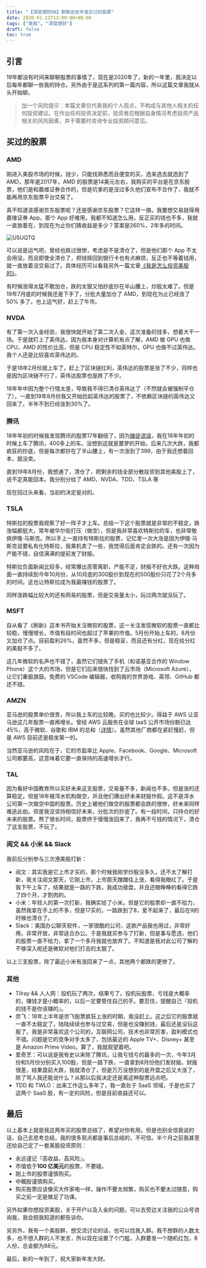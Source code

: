 ```yaml
---
title: "【深度理财06】聊聊这些年我买过的股票"
date: 2020-01-21T13:09:00+08:00
tags: ["美股", "深度理财"] 
draft: false
toc: true
---
```


## 引言

19年都没有时间来聊聊股票的事情了，现在是2020年了，新的一年里，我决定以后每年都聊一些我的持仓。另外由于是这系列的第一篇内容，所以这篇文章我就从头开始聊。

> 加一个风险提示：本篇文章仅代表我的个人观点，不构成与其他人相关的任何投资建议。在作出任何投资决定前，投资者应根据自身情况考虑投资产品相关的风险因素，并于需要时咨询专业投资顾问意见。

## 买过的股票

<!--more-->

### AMD

刚进入美股市场的时候，钱少，只能找熟悉而且便宜的买，选来选去就选到了 AMD，那年是2017年，AMD 的股票是14美元左右，我购买的平台是在京东股票，他们是和嘉维证券合作的，但是坑爹的是没过多久他们宣布不合作了，我就不能再用京东股票平台交易了。

真不知道该感谢京东股票呢？还是感谢京东股票？它这样一搞，我要想交易就得用嘉维证券 App，那个 App 好难用，我都不知道怎么用，反正买的钱也不多，我就一直放着在，到现在为止你们猜收益是多少？答案是260%，2年多的时间。

![U5UQTQ](https://blog-1251237404.cos.ap-guangzhou.myqcloud.com/U5UQTQ.jpg)

可以说是运气吧，曾经也跌过很惨，考虑是不是清仓了，但是他们那个 App 不太会用没，而且即使全清仓了，把钱赎回到银行卡也有点麻烦，反正也不等着钱用，就一直放着没交易过了。具体经历可以看我另外一篇文章[《我是怎么投资美股的》](https://blog.forecho.com/how-do-i-invest-in-american-stocks.html)。

有时候涨得太猛不敢加仓，跌的太狠又怕抄底抄在半山腰上，炒股太难了。但是19年7月底的时候我还是下手了，分批大量加仓了 AMD，到现在为止已经涨了 50% 多了。也上运气好，赶上了牛市。

### NVDA

有了第一次入金经验，我很快就开始了第二次入金，这次准备的钱多，想着大干一场。于是就盯上了英伟达。因为我本身对计算机有点了解，AMD 做 GPU 也做 CPU，AMD 的性价比高，但是 CPU 稳定性不如英特尔，GPU 也做不过英伟达。我个人还是比较喜欢英伟达的。

于是18年2月份就上车了，赶上了区块链红利，英伟达的股票是涨了不少，同样也是因为区块链不行了，英伟达股票也是跌了不少。

18年年中因为整个行情太差，导致我不得已清仓英伟达了（不然就会被强制平仓了），一直到19年8月份我又开始捡起英伟达的股票了，不依赖区块链的英伟达又回来了。半年不到已经涨到30%了。

### 腾讯

18年年初的时候我发现腾讯的股票17年翻倍了，因为[赌徒谬误](https://blog.forecho.com/financedeep-05.html)，我在18年年初的时候上车了腾讯，400多上的车。没想到这就是噩梦的开始，后来几次大跌，我都疯狂的抄底，但是每次都抄在了半山腰上，有一次涨到了399，由于我还想着回本，就没卖。

直到19年8月份，我想通了，清仓了，把剩余的钱全部分散投资到其他美股上了，说不定真能回本。我分别分给了 AMD、NVDA、TDD、TSLA 等

现在回过头来看，当初的决定是对的。


### TSLA

特斯拉的股票我观察了好一阵子才上车。总结一下这个股票就是非常的不稳定，跌涨幅都挺大，常年被华尔街打压（做空），但是我非常喜欢特斯拉的车，也非常敬佩伊隆·马斯克。所以手上一直持有特斯拉的股票，记忆里一次大涨是因为伊隆·马斯克说要私有化特斯拉，我乘机卖了一些，我觉得后面肯定会跌的。还有一次因为产能不错，自信满满的提前发了财报。

特斯拉负面新闻比较多，经常爆出高管离职，产能不足，财报不好也大跌。这种局面一直持续到今年10月份，从10月底的300股价到现在的500股价只花了2个月多的时间。这也让特斯拉成为我最赚钱的股票了。

同样涨跌幅比较大的还有网易的股票，但是交易量太小，玩过两次就没玩了。

### MSFT

自从看了《刷新》这本书开始关注微软的股票，这一关注发现微软的股票一直都比较稳，慢慢增长，市值有段时间也超过了苹果的市值。5月份开始上车的，8月份又加仓了点。目前盈利26%，虽然不多，但是稳妥，而且还有分红，现在给分红的美股不多了。

这几年微软的名声也不错了，虽然它们错失了手机（和诺基亚合作的 Window Phone）这个大的市场，但是它们后来很快找到了云市场（Microsoft Azure），让它们重振旗鼓。免费的 VSCode 编辑器，收购我的世界游戏、英领、GitHub 都还不错。

### AMZN

亚马逊的股票单价很贵，所以我上车的比较晚，买的也比较少。得益于 AWS 让亚马逊这几年股票一直再增长。曾经 AWS 云服务在全球 IaaS 公开市场份额已达45%，高于微软、谷歌和 IBM 的总和（[详情](https://www.canalys.com/newsroom/cloud-market-share-q4-2018-and-full-year-2018)）。虽然其他厂商都在紧赶慢赶，但是 AWS 目前还是稳坐第一的。

当然亚马逊的风险在于，它的市盈率比 Apple、Facebook、Google、Microsoft 公司都要高，这意味着它要一直保持的高速增长才行。

### TAL

因为看好中国教育所以买好未来这支股票，交易量不多，新闻也不多。但是涨的还算稳定。但是18年被浑水机构做空，并且他们爆出好未来财报作假。这不是浑水公司第一次做空中国的股票。历史上被他们做空的股票都会跌的很惨，好未来同样难逃此劫。但是我没坚持相信好未来，分批次的抄底了。有一段时间，只持仓的好未来的股票。熬了很长时间，股票终于慢慢涨回来了，我再不亏钱的情况下，清仓了这支股票，不玩了。


### 阅文 && 小米 && Slack

我前后分别参与三次港美股打新：

- 阅文：其实我是它上市才买的，那个时候我刚学炒股没多久，还不太了解打新，我关注阅文那天，它刚上市，上市那天蹭蹭往上涨，看得我眼红了。于是我下午上车了，结果就是一路的下跌，我成功接盘，并且还眼睁睁的看得它跌了四个月，才割肉的。
- 小米：年轻人的第一次打新，我确实给了小米。但是它的股票却一直不给力，虽然我拿在手上的不多，但是17买的，一路跌到了8，爱不起来了，最后在9的时候也清仓了。
- Slack：美国办公聊天软件，一家很酷的公司，这款产品我也用过，非常好用，非常开放，非常适合办公。于是我就买参与了打新，但是事与愿违，他们的股票一直不给力，拿了一个多月我就也放弃了。不知道是我对此公司了解的不够深入呢还是微软对他们打击的太狠了。

以上三支股票，除了最近小米有涨回来了一点，其他两个都跌的更惨了。


### 其他

- Tilray && 人人网：投机玩了两次，结果亏了。投机玩股票，亏钱是大概率的，赚钱才是小概率的，以后一定要管住自己的手。要忍住，提醒自己『投机的钱不是你该赚的』。
- 奈飞：18年上半年是奈飞股票疯狂上涨的时期，我没赶上。这之后它的股票就一直不太稳定了，陆陆续续也参与过交易，但是也没赚到钱，最后还是没玩这股了。我是非常喜欢这个公司的，互联网公司，技术也非常厉害，盈利模式也不错。问题是它的竞争对手太多了，包括最近的 Apple TV+、Disney+ 甚至是 Amazon Prime Video。算了，我就观望着吧。
- 爱奇艺：可以说是我有史以来除了腾讯，让我亏钱亏的最多的一次，今年3月份和5月份分别买入100股，但是一路下跌，一直拿到8月份他们发财报。财报很差，结果盘前大跌，我就清仓了，但是万万没想到的是开盘之后又大涨了，除了骂人我还能说什么？从那以后我决定还是离这种股票远点吧。
- TDD 和 TWLO：出来工作这么多年了，我一直处于 SaaS 领域，于是也买了这两个 SaaS 股，有一定的风险，但是目前收益还可以。

## 最后

以上基本上就是我这两年买的股票总结了，希望对你有用。但是也别全信我说的话，自己去思考总结，我的很多观点都是事后总结的，不可信。半个月之前我甚至还给自己定了一套美股投资原则：

- 永远谨记『高收益，高风险』。
- 市值低于**100 亿美元**的股票，不要碰。
- 刚上市的股票谨慎购买。
- 中概股谨慎购买。
- 购买股票应该像买大件家电一样，操作不要太频繁，购买也不要太过随意，购买之前一定是做足了功课。

另外如果你想投资美股，关于开户以及入金的问题，可以去旁边关注我的公众号咨询我，我会把我知道的都告诉你。

另另外，我有一个美股群，想交流讨论的话，也可以找我入群。我不想群的人数太多，也不想入群的人不发言，所以现在设置了个门槛，入群要发一个随机红包，8人份，总金额为88元。

最后，新的一年到了，祝大家新年发大财。